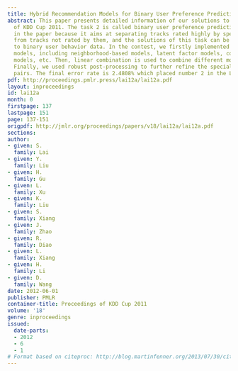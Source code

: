 ```yaml
---
title: Hybrid Recommendation Models for Binary User Preference Prediction Problem
abstract: This paper presents detailed information of our solutions to the task 2
  of KDD Cup 2011. The task 2 is called binary user preference prediction problem
  in the paper because it aims at separating tracks rated highly by specific users
  from tracks not rated by them, and the solutions of this task can be easily applied
  to binary user behavior data. In the contest, we firstly implemented many different
  models, including neighborhood-based models, latent factor models, content-based
  models, etc. Then, linear combination is used to combine different models together.
  Finally, we used robust post-processing to further refine the special user-item
  pairs. The final error rate is 2.4808% which placed number 2 in the Leaderboard.
pdf: http://proceedings.pmlr.press/lai12a/lai12a.pdf
layout: inproceedings
id: lai12a
month: 0
firstpage: 137
lastpage: 151
page: 137-151
origpdf: http://jmlr.org/proceedings/papers/v18/lai12a/lai12a.pdf
sections: 
author:
- given: S.
  family: Lai
- given: Y.
  family: Liu
- given: H.
  family: Gu
- given: L.
  family: Xu
- given: K.
  family: Liu
- given: S.
  family: Xiang
- given: J.
  family: Zhao
- given: R.
  family: Diao
- given: L.
  family: Xiang
- given: H.
  family: Li
- given: D.
  family: Wang
date: 2012-06-01
publisher: PMLR
container-title: Proceedings of KDD Cup 2011
volume: '18'
genre: inproceedings
issued:
  date-parts:
  - 2012
  - 6
  - 1
# Format based on citeproc: http://blog.martinfenner.org/2013/07/30/citeproc-yaml-for-bibliographies/
---
```

